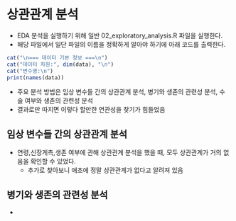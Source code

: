 
# 상관관계 분석
- EDA 분석을 실행하기 위해 일반 02_exploratory_analysis.R 파일을 실행한다.
- 해당 파일에서 일단 파일의 이름을 정확하게 알아야 하기에 아래 코드를 출력한다.
```R
cat("\n=== 데이터 기본 정보 ===\n")
cat("데이터 차원:", dim(data), "\n")
cat("변수명:\n")
print(names(data))
```
- 주요 분석 방법은 임상 변수들 간의 상관관계 분석, 병기와 생존의 관련성 분석, 수술 여부와 생존의 관련성 분석 
- 결과로만 따지면 이렇다 할만한 연관성을 찾기가 힘들었음 
## 임상 변수들 간의 상관관계 분석
- 연령,신장게측,생존 여부에 관해 상관관계 분석을 했을 때, 모두 상관관계가 거의 없음을 확인할 수 있었다. 
    - 추가로 찾아보니 애초에 정말 상관관계가 없다고 알려져 있음

## 병기와 생존의 관련성 분석
-